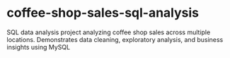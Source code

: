# coffee-shop-sales-sql-analysis
SQL data analysis project analyzing coffee shop sales across multiple locations. Demonstrates data cleaning, exploratory analysis, and business insights using MySQL
